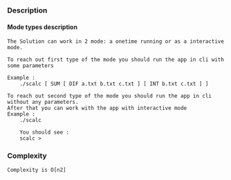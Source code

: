 ### Description
    
#### Mode types description
    The Solution can work in 2 mode: a onetime running or as a interactive mode.
    
    To reach out first type of the mode you should run the app in cli with some parameters
    
    Example :
        ./scalc [ SUM [ DIF a.txt b.txt c.txt ] [ INT b.txt c.txt ] ]
        
    To reach out second type of the mode you should run the app in cli without any parameters.
    After that you can work with the app with interactive mode
    Example :
        ./scalc
        
        You should see :
        scalc >

### Complexity
    Complexity is O[n2]

